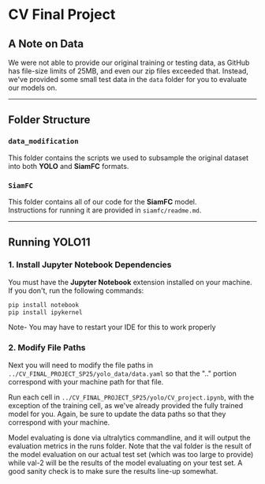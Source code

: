 # CV Final Project

## A Note on Data

We were not able to provide our original training or testing data, as GitHub has file-size limits of 25MB, and even our zip files exceeded that. Instead, we've provided some small test data in the `data` folder for you to evaluate our models on.

---

## Folder Structure

### `data_modification`

This folder contains the scripts we used to subsample the original dataset into both **YOLO** and **SiamFC** formats.

### `SiamFC`

This folder contains all of our code for the **SiamFC** model.  
Instructions for running it are provided in `siamfc/readme.md`.

---

## Running YOLO11

### 1. Install Jupyter Notebook Dependencies

You must have the **Jupyter Notebook** extension installed on your machine.  
If you don't, run the following commands:

```bash
pip install notebook
pip install ipykernel
```
Note- You may have to restart your IDE for this to work properly

### 2. Modify File Paths

Next you will need to modify the file paths in `../CV_FINAL_PROJECT_SP25/yolo_data/data.yaml` so that the ".." portion correspond with your machine path for that file.

Run each cell in `../CV_FINAL_PROJECT_SP25/yolo/CV_project.ipynb`, with the exception of the training cell, as we've already provided the fully trained model for you. Again, be sure to update the data paths so that they correspond with your machine.

Model evaluating is done via ultralytics commandline, and it will output the evaluation metrics in the runs folder. 
Note that the val folder is the result of the model evaluation on our actual test set (which was too large to provide) while val-2 will be the results of the model evaluating on your test set. A good sanity check is to make sure the results line-up somewhat.
